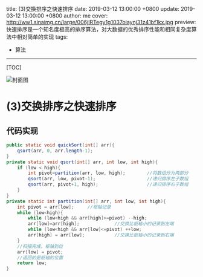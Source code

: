 title:  (3)交换排序之快速排序
date: 2019-03-12 13:00:00 +0800
update: 2019-03-12 13:00:00 +0800
author: me
cover: http://ww1.sinaimg.cn/large/006jIRTegy1g1037oiaynj31z41bf1kx.jpg
preview:  快速排序是一个知名度极高的排序算法，对大数据的优秀排序性能和相同复杂度算法中相对简单的实现
tags:

  -  算法

---



[TOC]

![封面图](http://ww1.sinaimg.cn/large/006jIRTegy1g1037oiaynj31z41bf1kx.jpg)

# (3)交换排序之快速排序

## 代码实现

```java
public static void quickSort(int[] arr){
    qsort(arr, 0, arr.length-1);
}
private static void qsort(int[] arr, int low, int high){
    if (low < high){
        int pivot=partition(arr, low, high);        //将数组分为两部分
        qsort(arr, low, pivot-1);                   //递归排序左子数组
        qsort(arr, pivot+1, high);                  //递归排序右子数组
    }
}
private static int partition(int[] arr, int low, int high){
    int pivot = arr[low];     //枢轴记录
    while (low<high){
        while (low<high && arr[high]>=pivot) --high;
        arr[low]=arr[high];             //交换比枢轴小的记录到左端
        while (low<high && arr[low]<=pivot) ++low;
        arr[high] = arr[low];           //交换比枢轴小的记录到右端
    }
    //扫描完成，枢轴到位
    arr[low] = pivot;
    //返回的是枢轴的位置
    return low;
}
```

